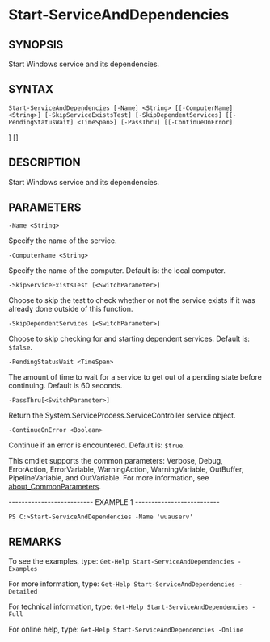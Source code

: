 # Start-ServiceAndDependencies

## SYNOPSIS

Start Windows service and its dependencies.

## SYNTAX

 `Start-ServiceAndDependencies [-Name] <String> [[-ComputerName] <String>] [-SkipServiceExistsTest] [-SkipDependentServices] [[-PendingStatusWait] <TimeSpan>] [-PassThru] [[-ContinueOnError]`

<Boolean>] [<CommonParameters>]

## DESCRIPTION

Start Windows service and its dependencies.

## PARAMETERS

`-Name <String>`

Specify the name of the service.

`-ComputerName <String>`

Specify the name of the computer. Default is: the local computer.

`-SkipServiceExistsTest [<SwitchParameter>]`

Choose to skip the test to check whether or not the service exists if it was already done outside of this function.

`-SkipDependentServices [<SwitchParameter>]`

Choose to skip checking for and starting dependent services. Default is: `$false`.

`-PendingStatusWait <TimeSpan>`

The amount of time to wait for a service to get out of a pending state before continuing. Default is 60 seconds.

`-PassThru[<SwitchParameter>]`

Return the System.ServiceProcess.ServiceController service object.

`-ContinueOnError <Boolean>`

Continue if an error is encountered. Default is: `$true`.

<CommonParameters>

This cmdlet supports the common parameters: Verbose, Debug, ErrorAction, ErrorVariable, WarningAction, WarningVariable, OutBuffer, PipelineVariable, and OutVariable. For more information, see [about_CommonParameters](https:/go.microsoft.com/fwlink/?LinkID=113216).

-------------------------- EXAMPLE 1 --------------------------

`PS C:>Start-ServiceAndDependencies -Name 'wuauserv'`

## REMARKS

To see the examples, type: `Get-Help Start-ServiceAndDependencies -Examples`

For more information, type: `Get-Help Start-ServiceAndDependencies -Detailed`

For technical information, type: `Get-Help Start-ServiceAndDependencies -Full`

For online help, type: `Get-Help Start-ServiceAndDependencies -Online`
